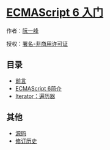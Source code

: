 # [ECMAScript 6 入门]()

作者：[阮一峰](http://www.ruanyifeng.com)

授权：<a rel="license" href="http://creativecommons.org/licenses/by-nc/4.0/">署名-非商用许可证</a>

## 目录
- [前言](#README)
- [ECMAScript 6简介](#docs/intro)
- [Iterator：遍历器](#docs/iterator)

## 其他
- [源码](http://github.com/ruanyf/es6tutorial/)
- [修订历史](https://github.com/ruanyf/es6tutorial/commits/gh-pages)
